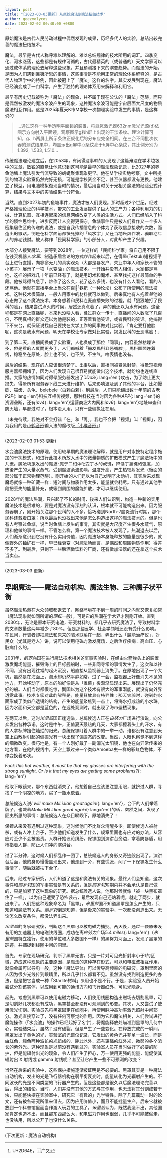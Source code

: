 ```yaml
---
layout: post
title: "[2023-03-03更新] 从原始魔法到魔法扭结技术"
author: geezmolycos
date: 2023-02-02 00:40:00 +0800
---
```


原始魔法是古代人民劳动过程中偶然发现的成果，历经多代人的实验，总结出较完善的魔法扭结技术。

魔法，最早是古代人称呼难以理解的、难以总结规律的技术所用的词汇。四季变化、河水涨落，这些都是有规律可循的，古代最精英的（或普通的）天文学家可以通过成体系的理论去解释这些现象，并且预测接下来的演变趋势。而魔法的开始，是因为人们遇到匪夷所思的事情，这些事情是不能用正常的理论体系解释的，是古代人物理学中的特例，因此被冠上了「魔法」这样的名字。其实发展到现在，魔法已经演变成了一门科学，产生了独特的理论体系用来解释和利用它。

最早有历史记载被称为「魔法」的现象，并不属于现在公认的「魔法」范畴，而只是偶然被激发的魔法余波产生的现象，这种魔法余波可能是宇宙层面大尺度的物质魔法相互作用。这是2025年夏天K市M学校一次物理实验中发生的事情，是这样说的

> ...通过这样一种半透明平面镜的装置，将氦氖激光器632nm激光光源(d)依图示方向射入平面镜，观察图示g和h屏上出现的干涉条纹。理论计算可知，g、h两屏上所示条纹正规化后的分布应完全相同。在三台不同批次仪器的测试结果中，均显示出g屏中心条纹亮于h屏中心条纹，其比例分别为1.392, 1.533, 1.510...

传统魔法理论建立后，在2053年，有闲得没事幹的人发现了这篇淹没在学术垃圾中的文章，敏锐的直觉让他意识到这可能是最早的魔法现象记录，比2027年的养鱼池塘上魔法引发气流导致的蜻蜓聚集现象更早。他在M学校实地考察，文中所提到的物理实验室仍然完好无损，可能是学校资金不足，甚至仪器都没有更换。他建立了模型，用电脑模拟復现当时的情况，最后用当时关于光相关魔法的经验公式计算，结果与文本中的实验结果十分符合。

当然，直到2027年初的鱼塘事件，魔法才被人们发现。那时超过2个世纪，经过严格推理论证的科学技术，带来的工业发展提供了巨大的生产力；各种利用力的机械、计算机器、互相连起来的信息网络改变了人类的生活方式。人们已经陷入了科学的惯性思维中，进步反而让人变得更保守。鱼塘事件只是被人们看作又一个多人密集居住区的传递的说法，或是自我传播信息的个体为了获取信息接收的次数，而造出的假话。倒是在科学面前都快死掉的「风水学」又在当地兴风作浪，骗取老年人的养老钱财。被人称作「民间科学家」的小部分人，对此却产生了兴趣。

大部分人接受魔法，要等到2028年，一位这样的「民间科学家」将自己用不限于花钱买机器人*水军*、制造矛盾言论的方式*炒作*起来以后，在得晕(Tektuk)短视频平台上进行直播，向寥寥无几的真实观众（大都是暴发户、失业中年人和家长不管的小孩子）展示了一项「水变油」的魔法技术。一开始并没有人相信，大家都是骂他，这样的把戏几十年前已经有了，就是用幻术和魔术、甚至找托这样最简单的手段。他被骂得气急了，炒作了这么久，花了这么多钱，也没有什么人看他，看的人还骂他。他就在直播平台上当众在百𭙎[^1]铁耙（一种论坛）公布了所使用的魔法技术。这种技术很简单，一般人用家中的材料就可以做到。后来真地有人抱着*锤*他的心态做了这个魔法技术，本身想着和民科连麦直播失败的过程，就「狠狠地打了民科的脸」，结果尝试点火的时候，居然还真点着了，弄的他还以为水有问题。这全程都是在网上直播呢，本来也没啥人看，经过群众一传十，直播间的人数涨了几百倍，不明真相的群众还以为他是装的，正等着看他笑话，或者民科的笑话。他搞得下不来台，就保证说找自己要找在大学工作的同事做对比实验，「肯定要打他脸呢，这次是我水有问题，明天在学校让专家做对比实验，揭发民科的丑恶嘴脸！」

到了第二天，直播间换成了实验室，人也换成了那位「同事」，内容虽然枯燥许多，但是看的人反而更多了，人们都喊着「揭发民科丑恶嘴脸」，民科画面连着线，稳稳坐在原处，脸上也不笑，也不哭，不生气，啥表情也没有。

最后的结果，现在的人应该很清楚了。出事以后，直播间被紧急封禁，得晕短视频服务器都拥堵了，因为人们发现自己很容易就能做出这个技术，就纷纷也连线直播。大家的热情如同对得晕服务器发出了*DDoS*{: lang='en'}攻击，为了防止更大损失，得晕所有服务器下线三天进行维护。后来影响波及到了其他的平台，比如慢脚、猫齿、头龟、belebele（白赖白赖）。到最后，人们只能翻出数十年前的古老*P2P*{: lang='en'}科技互相传视频，那种科技在当时因为各种*APP*{: lang='en'}的资源垄断，还有*ipv4*{: lang='en'}运营商级大内网和*ipv6*{: lang='en'}地址审查和防火墙，早都过时了，根本没人用，只有一些偏执狂在用。

（未完待续，我绝对不会打错「在」和「再」，我也不会把「视频」叫「视屏」，因为我用的是[小鹤音形](https://www.flypy.com/)输入法的魔改版[「小蝶音形」](https://github.com/geezmolycos/flutterpy)）

[^1]: U+2D64E，⿸广又

---
(2023-02-03 01:53 更新)

水变油魔法技术的原理，使用较早期的魔法理论解释，就是用户对水按特定程序施加的干扰模式，和进行此技术所放入水中的微量物质的扩散模式产生了魔法场中的共振。魔法场激发出的魔波-魔子二相体改变了水的成键，降低了氢键的强度，加热後产生的大量水蒸气，受到魔波余波影响，温度升高，产生热辐射发光（後面的部分属于正常物理范畴）。刚开始的人们还以为自己发明了永动机，其实后来发现魔场就像一种矿藏一样：短时间与物质作用太多，能量就会耗尽。只有通过其他手段把丢失的能量补充，或等到周围的魔能扩散，才可以继续使用。

2028年的魔法热潮，只兴起了不长的时间，後来人们认识到，构造一种新的实用魔法技术是很难的，要是对魔法没有深刻的认识，根本就不可能构造出来。因为服务器崩了，刚开始关注那个民科的人不多，恰巧碰到North-7脑炎流行时期，那个民科还戴着口罩；所以最后也没找出来他是怎么构造出这样的魔法技术的。但是也有人考察过鱼塘，说当时鱼塘上发生的事情，其实就是大尺度产生很多水蒸气，原理和他做的事情一样。不管怎么样，第一个魔法技术被人发现了。热潮退去以后，人们渐渐意识到它没有什么实用价值，因为魔法场本身能释放的能量是很少的，就像野外的铀矿石一样，早已经衰变（对魔法场而言，是偶然和周围物质作用）得差不多了。到最后，只剩下一些酿酒做饮料的厂商，还有做加湿器的还在拿这个技术当卖点。

---

(2023-03-03 更新)

## 早期魔法——魔法自动机构、魔法生物、三种魔子状平衡

虽然魔法热潮在大众领域都退去了，网络环境在不到一周的时间之内就又恢复如常（魔法现象就如同所谓的*网红*一般），可是它的热潮在学术界才刚刚开始。直到2030年，无论是原本研究电池，研究材料的，都几乎去研究魔法了，导致材料学的文章数量这两年减少了80%。但是那些医学、社会学领域还没有受什么影响。在民间，行骗者却把魔法和原来的骗术联系在一起，弄出什么「魔能治疗仪」，对民众（尤其是老人）讲，说可以使用电磁力激发魔场，之后治疗疾病：高血压、心脏病什么的。

2031年，*鹅罗刹*国在进行魔法技术相关的军事实验时，在经由火箭弹头上的装置激发魔场能量，摧毁海上的目标舰船时，一些非同寻常的事情发生了。这次和以往不同，没有出现往常的起火沉没，船直接从监视器上消失了。在原地出现了一个大坑，虽然是在海面上，海水却仍然平静如常。过了一会，监视器上好像消失不见的地方，开始移动了，原本的船好像是从「帷幕」後渐渐显现出来。展现出了仍然完好的船。人们当时都很吃惊，鹅国以为这个技术有很大的军事潜能，就没有向外界透露此事。技术专家对此的解释是，能量释放具有特异性；那天实验时，碰到的水面形成了类似凸透镜的结构，产生的能量聚焦到一点上，将海水打成热的小水珠。因为水面和天空都是蓝色的，在远处观测时，就出现了海市蜃楼现象。

在两天以后，这时*米里煎*国正逢选举，总统候选人正在*白努力*广场进行演说，向公众发出各种承诺。这时是中午，正值夏天最热的几天，大家都擦着头上的汗水，有的人拿标牌挡住灿烂的阳光。总统保镖盯着人群中的一举一动。谁都没有注意到天空上由散射引起的偏振光有一块出现了偏振态的改变。当然，人眼也察觉不到这样的细微改变。很巧地是，有一个人刚好戴了一副偏光太阳镜，他也在向异常传来的地方看，在他的视线中，天空上飘过来一个类似Amoeba虫一样的彩虹色物体，不停变换着形状。

*Fuck this hot weather, it must be that my glasses are interfering with the strong sunlight. Or is it that my eyes are getting some problems?*{: lang='en'}

他取下眼镜来，那个东西就消失了。他想着自己应该更注意用眼，就挤过人群，寻找了一个阴凉的地方，买了一瓶水歇着。

总统候选人说*I will make MiLiJian great again!*{: lang='en'}，台下的人们举着牌子，也喊着*Make MiLiJian great again*{: lang='en'}的话，突然之间，发现了匪夷所思的事情：总统候选人在众目睽睽下，原地消失了！

保镖从来没有遇到过这种现象，这时候他们不比群众清醒多少。即使候选人被射杀，或有人冲上台子，至少他们知道发生了什么，规章里面也有应对的办法，从容应对至少不会被追责。人群开始议论纷纷，保镖围到演讲台旁边，拿着防暴盾，用枪指着人群，防止人们冲向演讲台。

过了半分钟，这时候人们都乱作一团了，总统候选人的身影又奇迹般出现了。演讲台后面，他的身影慢慢显现出来，他走到一旁，有些慌张，问了一下保镖发生什么事情了，随后就被扶下台了。

后来，经过专家研究，人们知道了这是和魔法有关的现象。最终人们会知道，这次事件和*鹅罗刹*国的军事实验是有关系的，但是*鹅罗刹*短期内并不会承认是自己做的，只是加紧了这种现象的研究。据总统候选人说，他那时候就像「被一块黑布罩住了一样」，以为自己遭受了恐怖袭击，最后发现自己还站着呢，就走了两步，就出来了。人们把这种现象命名为「黑罩」，*米里煎*国不知道黑罩是怎么产生的，只知道和魔法有关系。*鹅罗刹*倒是知道，但是後来的实验中，一次都没创造出来。无论怎么改变条件，都没法弄出来。

*米里煎*的专家研究後，判断这个黑罩可以被电磁力捕捉。两天後，通过一颗原来没有用的加速器上的电磁铁线圈，成功在离*白努力*广场5.4 *miles*{: lang='en'}（*米里煎*国特立独行，使用的单位和大多数国不一样）的黑努力河面上，发现了黑罩的踪迹，并捕捉到线圈中间的洞里。

首先，专家在现场研究，判断了黑罩无害，只是一片对可见光折射率小于1的区域，造成这种现象的主要原因，是魔法的这种存在形式，可以和电磁波相互作用，就像金属可以导电一般，这种「魔法导体」可以传导高频率的电磁波。罩到里面的人因为很少光线传到眼睛里，所以几乎什么都看不见。虽然没有找到制造更多的办法，但是把它当成一种「Starlite材料」来用也不是不行。于是，实验室人员开始尝试分割该实体，以应用到可能的通讯方向和飞行器红外、可见光隐身。

起先，考虑到黑罩可以使用电磁力移动，人们使用线圈构造出磁场去切割黑罩，可是切割好几次都没有成功，黑罩甚至都没有可观测到的形变。其次，人又尝试了使用激光切割。实验员先将黑罩固定在线圈中，再使用脉冲高功率激光照射中间部分。激光直接穿过了，没有任何可察觉的作用。因为它和魔法相关，人们尝试进行魔能操作（「水变油」的操作已经起好了名字），将魔能释放处瞄准到黑罩的几何中心，实验结束后，虽然丫没有破裂，但是产生了一些变化。在释放完成的一瞬间，
黑罩发出了黄色的光，实验室的光谱仪记录，它发出的黄色光并非单一波长，而是由红色、绿色两种波长的光组成的。除此以外，还有更强的红外光、微弱的多个波长的紫外光。这种现象是以前没有遇到过的，实验室人员在当时做好了必要的防护，但是能辐射出光的现象，令人们产生了担心，万一使用更强的能量，能促使其辐射出 X 射线或 gamma 射线呢？甚至让它产生一些不可预测的改变？

当然在后来的实验中，这些保护措施逐渐被证明是不必要的。黑罩其实是一种魔法自动机构，发出的光是飞行器机构在弱平衡衰变时，能量转化为光辐射产生的。不同波长的光是不同类型的飞行器产生的。但是这些都是很久以后魔法理论完善以后，得出的结论。当时，人们并没有其他的方式与其作用，也无法将其分割成若干块，只能整块摆在实验室中，研究它「有趣的」光学特性。除了几篇震动一时的论文，还有被各研究所借来借去，因为应用价值小，而且不能批量生产，后来它就被放到一个科普馆里面当作游人玩耍的工具了。*米里煎*认为，既然我造不出，其他国家肯定也造不出，而且那东西那么大，和电磁力作用也很弱，几乎不可能被偷走，也没啥用，所以公开了也没什么关系。

---

(下次更新：魔法自动机构)



